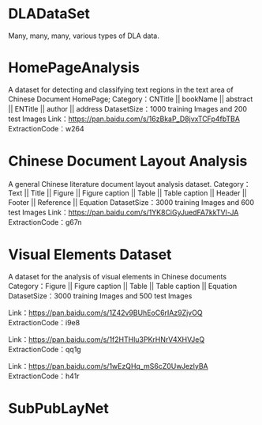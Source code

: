 # DLADataSet
Many, many, many, various types of DLA data.

# HomePageAnalysis
A dataset for detecting and classifying text regions in the text area of Chinese Document HomePage;
Category：CNTitle || bookName || abstract || ENTitle || author || address
DatasetSize：1000 training Images and 200 test Images
Link：https://pan.baidu.com/s/16zBkaP_D8jvxTCFp4fbTBA ExtractionCode：w264

# Chinese Document Layout Analysis
A general Chinese literature document layout analysis dataset.
Category：Text || Title || Figure || Figure caption || Table || Table caption || Header || Footer || Reference || Equation
DatasetSize：3000 training Images and 600 test Images
Link：https://pan.baidu.com/s/1YK8CiGyJuedFA7kkTVl-JA  ExtractionCode：g67n

# Visual Elements Dataset
A dataset for the analysis of visual elements in Chinese documents
Category：Figure || Figure caption || Table || Table caption || Equation
DatasetSize：3000 training Images and 500 test Images

Link：https://pan.baidu.com/s/1Z42v9BUhEoC6rIAz9ZjvOQ  ExtractionCode：i9e8

Link：https://pan.baidu.com/s/1f2HTHlu3PKrHNrV4XHVJeQ  ExtractionCode：qq1g

Link：https://pan.baidu.com/s/1wEzQHq_mS6cZ0UwJezlyBA  ExtractionCode：h41r

# SubPubLayNet





